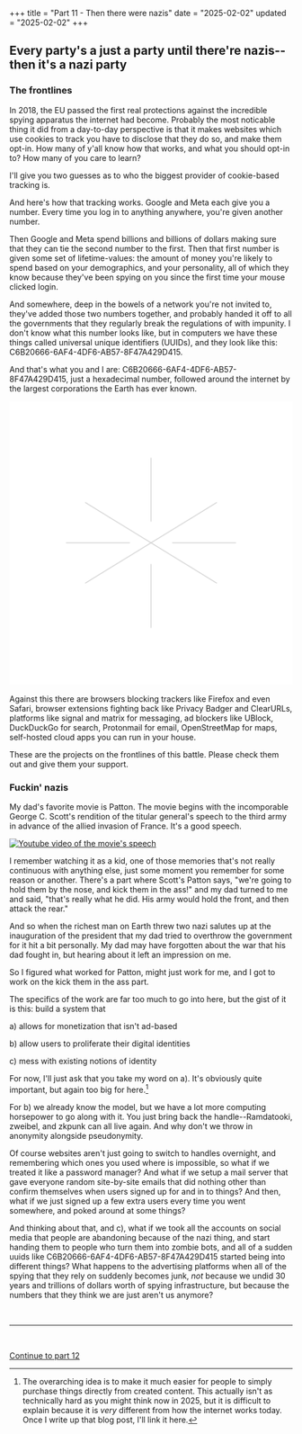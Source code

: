 +++
title = "Part 11 - Then there were nazis"
date = "2025-02-02"
updated = "2025-02-02"
+++

## Every party's a just a party until there're nazis--then it's a nazi party

### The frontlines

In 2018, the EU passed the first real protections against the incredible spying apparatus the internet had become.
Probably the most noticable thing it did from a day-to-day perspective is that it makes websites which use cookies to track you have to disclose that they do so, and make them opt-in.
How many of y'all know how that works, and what you should opt-in to?
How many of you care to learn?

I'll give you two guesses as to who the biggest provider of cookie-based tracking is.

And here's how that tracking works. 
Google and Meta each give you a number.
Every time you log in to anything anywhere, you're given another number.

Then Google and Meta spend billions and billions of dollars making sure that they can tie the second number to the first. 
Then that first number is given some set of lifetime-values: the amount of money you're likely to spend based on your demographics, and your personality, all of which they know because they've been spying on you since the first time your mouse clicked login.

And somewhere, deep in the bowels of a network you're not invited to, they've added those two numbers together, and probably handed it off to all the governments that they regularly break the regulations of with impunity. 
I don't know what this number looks like, but in computers we have these things called universal unique identifiers (UUIDs), and they look like this: C6B20666-6AF4-4DF6-AB57-8F47A429D415. 

And that's what you and I are: C6B20666-6AF4-4DF6-AB57-8F47A429D415, just a hexadecimal number, followed around the internet by the largest corporations the Earth has ever known. 

![An svg of the following privacy-focused apps](./apps.svg)

Against this there are browsers blocking trackers like Firefox and even Safari, browser extensions fighting back like Privacy Badger and ClearURLs, platforms like signal and matrix for messaging, ad blockers like UBlock, DuckDuckGo for search, Protonmail for email, OpenStreetMap for maps, self-hosted cloud apps you can run in your house. 

These are the projects on the frontlines of this battle. 
Please check them out and give them your support.

### Fuckin' nazis

My dad's favorite movie is Patton. 
The movie begins with the incomporable George C. Scott's rendition of the titular general's speech to the third army in advance of the allied invasion of France. 
It's a good speech.

[![Youtube video of the movie's speech](https://img.youtube.com/vi/sv9XNFpRdhg/0.jpg)](https://www.youtube.com/watch?v=sv9XNFpRdhg)


I remember watching it as a kid, one of those memories that's not really continuous with anything else, just some moment you remember for some reason or another.
There's a part where Scott's Patton says, "we're going to hold them by the nose, and kick them in the ass!" and my dad turned to me and said, "that's really what he did. His army would hold the front, and then attack the rear."

And so when the richest man on Earth threw two nazi salutes up at the inauguration of the president that my dad tried to overthrow the government for it hit a bit personally.
My dad may have forgotten about the war that his dad fought in, but hearing about it left an impression on me.

So I figured what worked for Patton, might just work for me, and I got to work on the kick them in the ass part.

The specifics of the work are far too much to go into here, but the gist of it is this: build a system that

a) allows for monetization that isn't ad-based

b) allow users to proliferate their digital identities

c) mess with existing notions of identity

For now, I'll just ask that you take my word on a). 
It's obviously quite important, but again too big for here.[^1]

For b) we already know the model, but we have a lot more computing horsepower to go along with it.
You just bring back the handle--Ramdatooki, zweibel, and zkpunk can all live again. 
And why don't we throw in anonymity alongside pseudonymity. 

Of course websites aren't just going to switch to handles overnight, and remembering which ones you used where is impossible, so what if we treated it like a password manager?
And what if we setup a mail server that gave everyone random site-by-site emails that did nothing other than confirm themselves when users signed up for and in to things?
And then, what if we just signed up a few extra users every time you went somewhere, and poked around at some things?

And thinking about that, and c), what if we took all the accounts on social media that people are abandoning because of the nazi thing, and start handing them to people who turn them into zombie bots, and all of a sudden uuids like C6B20666-6AF4-4DF6-AB57-8F47A429D415 started being into different things? 
What happens to the advertising platforms when all of the spying that they rely on suddenly becomes junk, _not_ because we undid 30 years and trillions of dollars worth of spying infrastructure, but because the numbers that they think we are just aren't us anymore?

<br>

--------------------

<br>

[Continue to part 12](/posts/you_are_not_a_number/part-12)



[fbvduguid]: https://en.wikipedia.org/wiki/Facebook,_Inc._v._Duguid
[linktree]: https://www.adamenfroy.com/linktree-alternatives
[onion]: https://theonion.com/t-herman-zweibel-in-memoriam-1819583647/
[birthday]: https://en.wikipedia.org/wiki/Birthday_problem
[elwood]: https://en.wikipedia.org/wiki/Elwood_Edwards
[oauth]: https://www.rfc-editor.org/rfc/rfc5849
[dynamo]: https://www.allthingsdistributed.com/files/amazon-dynamo-sosp2007.pdf
[bitcoin]: https://bitcoin.org/bitcoin.pdf
[sim]: https://en.wikipedia.org/wiki/SIM_swap_scam
[investigation]: https://www.vice.com/en/article/fcc-propose-fines-verizon-att-sprint-tmobile-selling-location-data/
[oh-the-forties-were-a-looong-time-ago]: https://www.nationalgeographic.com/history/article/141207-world-war-advertising-consumption-anniversary-people-photography-culture
[flatiron]: https://en.wikipedia.org/wiki/Flat_Iron_Building_(Chicago)


[^1]: The overarching idea is to make it much easier for people to simply purchase things directly from created content. This actually isn't as technically hard as you might think now in 2025, but it is difficult to explain because it is _very_ different from how the internet works today. Once I write up that blog post, I'll link it here.
